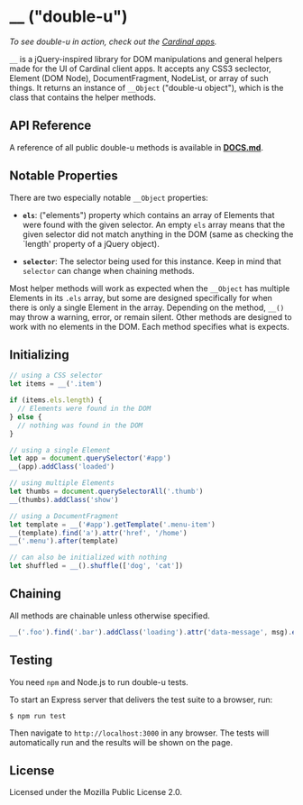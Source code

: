 # __ ("double-u")

*To see double-u in action, check out the
[Cardinal apps](https://cardinalapps.xyz).* 

`__` is a jQuery-inspired library for DOM manipulations and general helpers made
for the UI of Cardinal client apps. It accepts any CSS3 seclector, Element (DOM
Node), DocumentFragment, NodeList, or array of such things. It returns an
instance of `__Object` ("double-u object"), which is the class that contains the
helper methods.

## API Reference

A reference of all public double-u methods is available in
**[DOCS.md](DOCS.md)**.

## Notable Properties

There are two especially notable `__Object` properties:

  - **`els`**: ("elements") property which contains an array of Elements that were
    found with the given selector. An empty `els` array means that the given
    selector did not match anything in the DOM (same as checking the `length'
    property of a jQuery object).

  - **`selector`**: The selector being used for this instance. Keep in mind that
    `selector` can change when chaining methods.

Most helper methods will work as expected when the `__Object` has multiple
Elements in its `.els` array, but some are designed specifically for when there
is only a single Element in the array. Depending on the method, `__()` may throw a
warning, error, or remain silent. Other methods are designed to work with no
elements in the DOM. Each method specifies what is expects.

## Initializing

```javascript
// using a CSS selector
let items = __('.item')

if (items.els.length) {
  // Elements were found in the DOM
} else {
  // nothing was found in the DOM
}

// using a single Element
let app = document.querySelector('#app')
__(app).addClass('loaded')

// using multiple Elements
let thumbs = document.querySelectorAll('.thumb')
__(thumbs).addClass('show')

// using a DocumentFragment
let template = __('#app').getTemplate('.menu-item')
__(template).find('a').attr('href', '/home')
__('.menu').after(template)

// can also be initialized with nothing
let shuffled = __().shuffle(['dog', 'cat'])
```

## Chaining

All methods are chainable unless otherwise specified.

```javascript
__('.foo').find('.bar').addClass('loading').attr('data-message', msg).each((el) => {})
```

## Testing

You need `npm` and Node.js to run double-u tests.

To start an Express server that delivers the test suite to a browser, run:

```
$ npm run test
```

Then navigate to `http://localhost:3000` in any browser. The tests will
automatically run and the results will be shown on the page.

## License

Licensed under the Mozilla Public License 2.0.